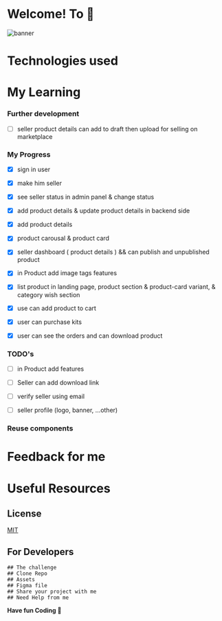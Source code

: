 # Welcome! To 👋

  <p align="left"> <img src="./public/banner.png" alt="banner" /> </p>

# Technologies used

# My Learning

### Further development

- [ ] seller product details can add to draft then upload for selling on marketplace

### My Progress

- [x] sign in user
- [x] make him seller
- [x] see seller status in admin panel & change status
- [x] add product details & update product details in backend side
- [x] add product details
- [x] product carousal & product card
- [x] seller dashboard ( product details ) && can publish and unpublished product
- [x] in Product add image tags features
- [x] list product in landing page, product section & product-card variant, & category wish section
- [x] use can add product to cart
- [x] user can purchase kits
- [x] user can see the orders and can download product


### TODO's

- [ ] in Product add  features 
- [ ] Seller can add download link


- [ ] verify seller using email
- [ ] seller profile (logo, banner, ...other)

### Reuse components







# Feedback for me

# Useful Resources

## License

[MIT](https://choosealicense.com/licenses/mit/)

## For Developers

    ## The challenge
    ## Clone Repo
    ## Assets
    ## Figma file
    ## Share your project with me
    ## Need Help from me

**Have fun Coding 🚀**
